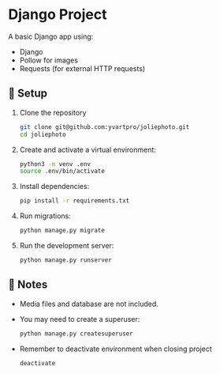 # Django Project

A basic Django app using:

- Django
- Pollow for images
- Requests (for external HTTP requests)

## 🚀 Setup

1. Clone the repository
   ```bash
   git clone git@github.com:yvartpro/joliephoto.git
   cd joliephoto
   ```
   
2. Create and activate a virtual environment:

   ```bash
   python3 -m venv .env
   source .env/bin/activate
   ```

3. Install dependencies:

   ```bash
   pip install -r requirements.txt
   ```

4. Run migrations:

   ```bash
   python manage.py migrate
   ```

5. Run the development server:

   ```bash
   python manage.py runserver
   ```

## 📝 Notes

- Media files and database are not included.
- You may need to create a superuser:

   ```bash
   python manage.py createsuperuser
   ```
   
- Remember to deactivate environment when closing project
   ```bash
   deactivate
   ```

